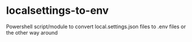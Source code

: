# localsettings-to-env
Powershell script/module to convert local.settings.json files to .env files or the other way around
